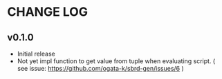 # CHANGE LOG
## v0.1.0
* Initial release
* Not yet impl function to get value from tuple when evaluating script. ( see issue: https://github.com/ogata-k/sbrd-gen/issues/6 )